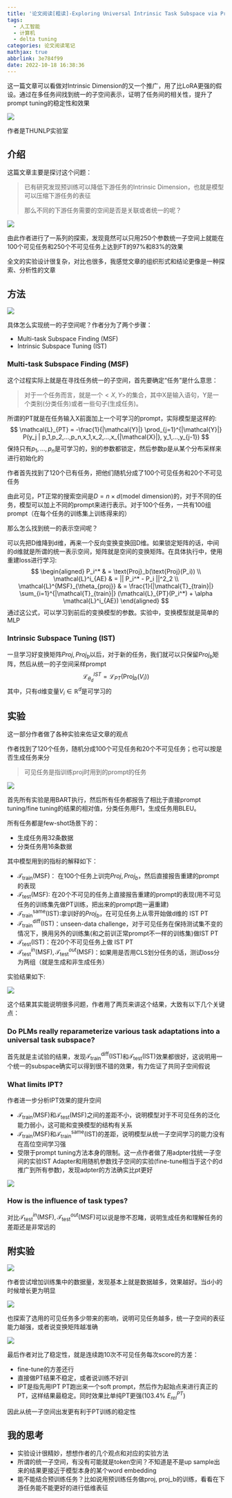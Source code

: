 ```yaml
---
title: '论文阅读[粗读]-Exploring Universal Intrinsic Task Subspace via Prompt Tuning'
tags:
  - 人工智能
  - 计算机
  - delta tuning
categories: 论文阅读笔记
mathjax: true
abbrlink: 3e784f99
date: 2022-10-18 16:38:36
---
```


这一篇文章可以看做对Intrinsic Dimension的又一个推广，用了比LoRA更强的假设。通过在多任务间找到统一的子空间表示，证明了任务间的相关性，提升了prompt tuning的稳定性和效果

<!-- more -->

<img src="../files/images/unifed_subspace_pt/author.png" >

作者是THUNLP实验室

## 介绍

这篇文章主要是探讨这个问题：

> 已有研究发现预训练可以降低下游任务的Intrinsic Dimension，也就是模型可以压缩下游任务的表征
>
> 那么不同的下游任务需要的空间是否是关联或者统一的呢？

<img src="../files/images/unifed_subspace_pt/introduction.png" >

由此作者进行了一系列的探索，发现竟然可以只用250个参数统一子空间上就能在100个可见任务和250个不可见任务上达到FT的97%和83%的效果

全文的实验设计很复杂，对比也很多，我感觉文章的组织形式和结论更像是一种探索、分析性的文章

## 方法

<img src="../files/images/unifed_subspace_pt/arch.png" >

具体怎么实现统一的子空间呢？作者分为了两个步骤：

- Multi-task Subspace Finding (MSF) 
- Intrinsic Subspace Tuning (IST)

### Multi-task Subspace Finding (MSF) 

这个过程实际上就是在寻找任务统一的子空间，首先要确定“任务”是什么意思：

> 对于一个任务而言，就是一个$<X,Y>$的集合，其中X是输入语句，Y是一个类别(分类任务)或者一些句子(生成任务)。

所谓的PT就是在任务输入X前面加上一个可学习的prompt，实际模型是这样的:
$$
\mathcal{L}_{PT} = -\frac{1}{|\mathcal{Y}|} \prod_{j=1}^{|\mathcal{Y}|} P(y_j | p_1,p_2,...,p_n,x_1,x_2,...,x_{|\mathcal{X}|}, y_1,...,y_{j-1})
$$
保持只有$p_1,...,p_n$是可学习的，别的参数都锁定，然后参数p是从某个分布采样来进行初始化的

作者首先找到了120个已有任务，把他们随机分成了100个可见任务和20个不可见任务

由此可见，PT正常的搜索空间是$D = n\times d(\text{model dimension})$的，对于不同的任务，模型可以加上不同的prompt来进行表示。对于100个任务，一共有100组prompt（在每个任务的训练集上训练得来的）

那么怎么找到统一的表示空间呢？

可以先把D维降到d维，再来一个反向变换变换回D维。如果锁定矩阵的话，中间的d维就是所谓的统一表示空间，矩阵就是空间的变换矩阵。在具体执行中，使用重建loss进行学习:
$$
\begin{aligned}
P_i^* & = \text{Proj}_b(\text{Proj}(P_i)) \\
\mathcal{L}^i_{AE} & = || P_i^* - P_i ||^2_2 \\
\mathcal{L}^{MSF}_{\theta_{proj}} & = \frac{1}{|\mathcal{T}_{train}|} \sum_{i=1}^{|\mathcal{T}_{train}|} (\mathcal{L}_{PT}(P_i^*) + \alpha \mathcal{L}^i_{AE})
\end{aligned}
$$
通过这公式，可以学习到前后的变换模型的参数。实验中，变换模型就是简单的MLP

### Intrinsic Subspace Tuning (IST)

一旦学习好变换矩阵$Proj,Proj_b$以后，对于新的任务，我们就可以只保留$Proj_b$矩阵，然后从统一的子空间采样prompt
$$
\mathcal{L}^{IST}_{\theta_{d}} = \mathcal{L}_{PT} (\text{Proj}_b(V_i))
$$
其中，只有d维变量$V_i \in \mathbb{R}^d$是可学习的

## 实验

这一部分作者做了各种实验来佐证文章的观点

作者找到了120个任务，随机分成100个可见任务和20个不可见任务；也可以按是否生成任务来分

> 可见任务是指训练proj时用到的prompt的任务

<img src="../files/images/unifed_subspace_pt/split.png" >

首先所有实验是用BART执行，然后所有任务都报告了相比于直接prompt tuning/fine tuning的结果的相对值，分类任务用F1，生成任务用BLEU。

所有任务都是few-shot场景下的：

- 生成任务用32条数据
- 分类任务用16条数据

其中模型用到的指标的解释如下：

- $\mathcal{T}_{\text{train}}(\text{MSF})$： 在100个任务上训完$Proj,Proj_b$，然后直接报告重建的prompt的表现
- $\mathcal{T}_{\text{test}}(\text{MSF})$: 在20个不可见的任务上直接报告重建的prompt的表现(用不可见任务的训练集先做PT训练，把出来的prompt跑一遍重建)
- $\mathcal{T}^{\text{same}}_{\text{train}}(\text{IST})$:拿训好的$Proj_b$，在可见任务上从零开始做d维的 IST PT
- $\mathcal{T}^{\text{diff}}_{\text{train}}(\text{IST})$：unseen-data challenge，对于可见任务在保持测试集不变的情况下，换用另外的训练集(和之前训正常prompt不一样的训练集)做IST PT
- $\mathcal{T}_{\text{test}}(\text{IST})$：在20个不可见任务上做 IST PT
- $\mathcal{T}^{in}_{\text{test}}(\text{MSF}),\mathcal{T}^{out}_{\text{test}}(\text{MSF})$：如果用是否用CLS划分任务的话，测试loss分为两组（就是生成和非生成任务）

实验结果如下:

<img src="../files/images/unifed_subspace_pt/result.png" >

这个结果其实能说明很多问题，作者用了两页来讲这个结果，大致有以下几个关键点：

### Do PLMs really reparameterize various task adaptations into a universal task subspace?

首先就是主试验的结果，发现$\mathcal{T}^{\text{diff}}_{\text{train}}(\text{IST})$和$\mathcal{T}_{\text{test}}(\text{IST})$效果都很好，这说明用一个统一的subspace确实可以得到很不错的效果，有力佐证了共同子空间假说

### What limits IPT?

作者进一步分析IPT效果的提升空间

- $\mathcal{T}_{\text{train}}(\text{MSF})$和$\mathcal{T}_{\text{test}}(\text{MSF})$之间的差距不小，说明模型对于不可见任务的泛化能力弱小，这可能和变换模型的结构有关系
- $\mathcal{T}_{\text{train}}(\text{MSF})$和$\mathcal{T}^{\text{same}}_{\text{train}}(\text{IST})$的差距，说明模型从统一子空间学习的能力没有在高位空间学习强
- 受限于prompt tuning方法本身的限制。这一点作者做了用adpter找统一子空间的实验IST Adapter和用随机参数找子空间的实验(fine-tune相当于这个的d推广到所有参数)，发现adpter的方法确实比pt更好

<img src="../files/images/unifed_subspace_pt/adpter.png" >



### How is the influence of task types?

对比$\mathcal{T}^{in}_{\text{test}}(\text{MSF}),\mathcal{T}^{out}_{\text{test}}(\text{MSF})$可以说是惨不忍睹，说明生成任务和理解任务的差距还是非常远的

## 附实验

<img src="../files/images/unifed_subspace_pt/few-shot.png" >

作者尝试增加训练集中的数据量，发现基本上就是数据越多，效果越好。当d小的时候增长更为明显

<img src="../files/images/unifed_subspace_pt/tasks.png" >

也探索了选用的可见任务多少带来的影响，说明可见任务越多，统一子空间的表征能力越强，或者说变换矩阵越准确

<img src="../files/images/unifed_subspace_pt/stability.png" >

最后作者对比了稳定性，就是连续跑10次不可见任务每次score的方差：

- fine-tune的方差还行
- 直接做PT结果不稳定，或者说训练不好训
- IPT是指先用IPT PT跑出来一个soft prompt，然后作为起始点来进行真正的PT，这样结果最稳定。同时效果比单纯PT更强(103.4% $E_{rel}^{PT}$)

因此从统一子空间出发更有利于PT训练的稳定性

## 我的思考

- 实验设计很精妙，想想作者的几个观点和对应的实验方法
- 所谓的统一子空间，有没有可能就是token空间？不知道是不是up sample出来的结果更接近于模型本身的某个word embedding
- 能不能结合预训练任务？比如说用预训练任务做proj, proj_b的训练，看看在下游任务能不能更好的进行低维表征
